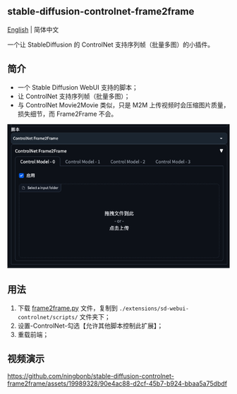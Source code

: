 ## stable-diffusion-controlnet-frame2frame

[English](./README_en.md) | 简体中文

一个让 StableDiffusion 的 ControlNet 支持序列帧（批量多图）的小插件。


## 简介

- 一个 Stable Diffusion WebUI 支持的脚本；
- 让 ControlNet 支持序列帧（批量多图）；
- 与 ControlNet Movie2Movie 类似，只是 M2M 上传视频时会压缩图片质量，损失细节，而 Frame2Frame 不会。

![](./image/screenshot.png)

## 用法

1. 下载 [frame2frame.py](./frame2frame.py) 文件，复制到 `./extensions/sd-webui-controlnet/scripts/` 文件夹下；
2. 设置-ControlNet-勾选【允许其他脚本控制此扩展】；
3. 重载前端；

## 视频演示


https://github.com/ningbonb/stable-diffusion-controlnet-frame2frame/assets/19989328/90e4ac88-d2cf-45b7-b924-bbaa5a75dbdf
